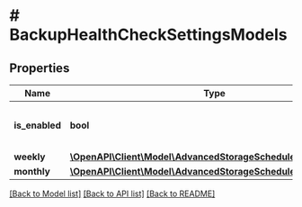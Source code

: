 # # BackupHealthCheckSettingsModels

## Properties

Name | Type | Description | Notes
------------ | ------------- | ------------- | -------------
**is_enabled** | **bool** | If *true*, the health check is enabled. |
**weekly** | [**\OpenAPI\Client\Model\AdvancedStorageScheduleWeeklyModel**](AdvancedStorageScheduleWeeklyModel.md) |  | [optional]
**monthly** | [**\OpenAPI\Client\Model\AdvancedStorageScheduleMonthlyModel**](AdvancedStorageScheduleMonthlyModel.md) |  | [optional]

[[Back to Model list]](../../README.md#models) [[Back to API list]](../../README.md#endpoints) [[Back to README]](../../README.md)
